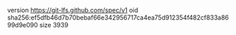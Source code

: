 version https://git-lfs.github.com/spec/v1
oid sha256:ef5dfb46d7b70bebaf66e342956717ca4ea75d912354f482cf833a8699d9e090
size 3939
